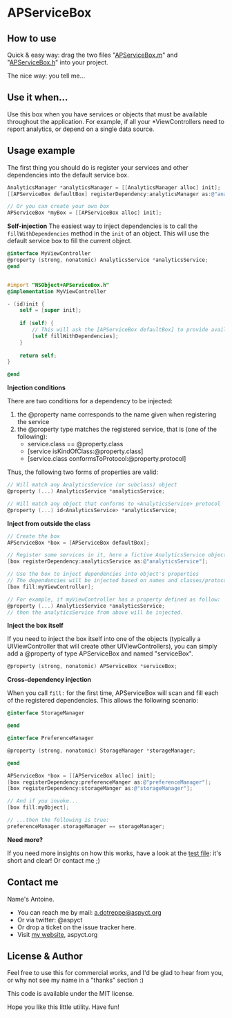 APServiceBox
============

How to use
----------

Quick & easy way: drag the two files "[APServiceBox.m](https://github.com/aspyct/APServiceBox/blob/master/APServiceBox/APServiceBox.m)" and "[APServiceBox.h](https://github.com/aspyct/APServiceBox/blob/master/APServiceBox/APServiceBox.h)" into your project.

The nice way: you tell me...

Use it when...
--------------

Use this box when you have services or objects that must be available throughout the application.
For example, if all your *ViewControllers need to report analytics, or depend on a single data source.

Usage example
-------------

The first thing you should do is register your services and other dependencies into the default service box.

```objective-c
AnalyticsManager *analyticsManager = [[AnalyticsManager alloc] init];
[[APServiceBox defaultBox] registerDependency:analyticsManager as:@"analyticsManager"];

// Or you can create your own box
APServiceBox *myBox = [[APServiceBox alloc] init];
```

**Self-injection**
The easiest way to inject dependencies is to call the `fillWithDependencies` method in the `init` of an object. This will use the default service box to fill the current object.

```objective-c Self-injecting class example
@interface MyViewController
@property (strong, nonatomic) AnalyticsService *analyticsService;
@end


#import "NSObject+APServiceBox.h"
@implementation MyViewController

- (id)init {
    self = [super init];
    
    if (self) {
        // This will ask the [APServiceBox defaultBox] to provide available dependencies
        [self fillWithDependencies];
    }
    
    return self;
}

@end

```

**Injection conditions**

There are two conditions for a dependency to be injected:

1.  the @property name corresponds to the name given when registering the service
2.  the @property type matches the registered service, that is (one of the following):
    -   service.class == @property.class
    -   [service isKindOfClass:@property.class]
    -   [service.class conformsToProtocol:@property.protocol]
    
Thus, the following two forms of properties are valid:
```objective-c
// Will match any AnalyticsService (or subclass) object
@property (...) AnalyticsService *analyticsService;

// Will match any object that conforms to <AnalyticsService> protocol
@property (...) id<AnalyticsService> *analyticsService;
```

**Inject from outside the class**

```objective-c
// Create the box
APServiceBox *box = [APServiceBox defaultBox];

// Register some services in it, here a fictive AnalyticsService object
[box registerDependency:analyticsService as:@"analyticsService"];

// Use the box to inject dependencies into object's properties
// The dependencies will be injected based on names and classes/protocols
[box fill:myViewController];

// For example, if myViewController has a property defined as follow:
@property (...) AnalyticsService *analyticsService;
// then the analyticsService from above will be injected.
```

**Inject the box itself**

If you need to inject the box itself into one of the objects (typically a UIViewController that will create other UIViewControllers), you can simply add a @property of type APServiceBox and named "serviceBox".

```objective-c
@property (strong, nonatomic) APServiceBox *serviceBox;
```

**Cross-dependency injection**

When you call `fill:` for the first time, APServiceBox will scan and fill each of the registered dependencies. This allows the following scenario:

```objective-c
@interface StorageManager

@end
```

```objective-c
@interface PreferenceManager

@property (strong, nonatomic) StorageManager *storageManager;

@end
```

```objective-c
APServiceBox *box = [[APServiceBox alloc] init];
[box registerDependency:preferenceManger as:@"preferenceManager"];
[box registerDependency:storageManger as:@"storageManager"];

// And if you invoke...
[box fill:myObject];

// ...then the following is true:
preferenceManager.storageManager == storageManager;
```

**Need more?**

If you need more insights on how this works, have a look at the [test file](https://github.com/aspyct/APServiceBox/blob/master/APServiceBoxTests/TestCases/APServiceBoxTest.m): it's short and clear!
Or contact me ;)

Contact me
----------

Name's Antoine.
-   You can reach me by mail: a.dotreppe@aspyct.org
-   Or via twitter: @aspyct
-   Or drop a ticket on the issue tracker here.
-   Visit [my website](http://www.aspyct.org), aspyct.org

License & Author
----------------

Feel free to use this for commercial works, and I'd be glad to hear from you, or why not see my name in a "thanks" section :)


This code is available under the MIT license.

Hope you like this little utility. Have fun!


